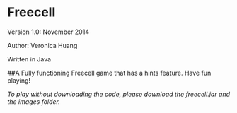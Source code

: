 # Freecell

Version 1.0: November 2014

Author: Veronica Huang

Written in Java

##A Fully functioning Freecell game that has a hints feature. Have fun playing!


*To play without downloading the code, please download the freecell.jar and the images folder.*
